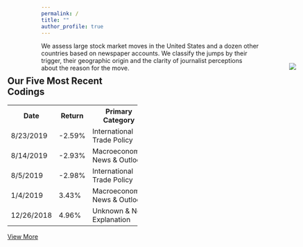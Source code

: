 ```yaml
---
permalink: /
title: ""
author_profile: true
---
```


We assess large stock market moves in the United States and a dozen other countries based on newspaper accounts. We classify the jumps by their trigger, their geographic origin and the clarity of journalist perceptions about the reason for the move.

  <div style="position:absolute;top:200px;left:800px;height:600px;width:600px;">
    <a href='https://docs.google.com/spreadsheets/d/1BtWwJ-DSvbxsfPoDShWBvEgVbbt65C1g5qiDQST4Sic/edit#gid=1174245246'><img src='https://stockjumpswebsite.github.io/stockjumps/files/fig1v2.png'></a> 
  </div>

<div style="position:absolute;top:200px;left:150px;height:100px;width:300px;">
  <h2>Our Five Most Recent Codings</h2>
  <table>
    <tr>
      <th>Date</th>
      <th>Return</th>
      <th>Primary Category</th>
      <th>Newspaper</th>
      <th>Clarity</th>
    </tr>
    <tr>
      <td>8/23/2019</td>
      <td>-2.59%</td>
      <td>International Trade Policy</td>
      <td>Wall Street Journal</td>
      <td>-1</td>
    </tr>
    <tr>
      <td>8/14/2019</td>
      <td>-2.93%</td>
      <td>Macroeconomic News & Outlook</td>
      <td>Wall Street Journal</td>
      <td>-1</td>
    </tr>
    <tr>
      <td>8/5/2019</td>
      <td>-2.98%</td>
      <td>International Trade Policy</td>
      <td>Wall Street Journal</td>
      <td>-1</td>
    </tr>
    <tr>
      <td>1/4/2019</td>
      <td>3.43%</td>
      <td>Macroeconomic News & Outlook</td>
      <td>Wall Street Journal</td>
      <td>-1</td>
    </tr>
    <tr>
      <td>12/26/2018</td>
      <td>4.96%</td>
      <td>Unknown & No Explanation</td>
      <td>Wall Street Journal</td>
      <td>-0.036</td>
    </tr>
  </table>
  <a href="https://docs.google.com/spreadsheets/d/1BtWwJ-DSvbxsfPoDShWBvEgVbbt65C1g5qiDQST4Sic/edit#gid=1174245246" target="_blank">View More</a>
</div>

